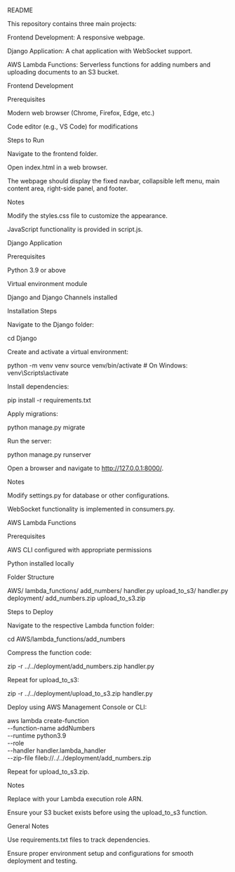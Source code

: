 README

This repository contains three main projects:

Frontend Development: A responsive webpage.

Django Application: A chat application with WebSocket support.

AWS Lambda Functions: Serverless functions for adding numbers and uploading documents to an S3 bucket.

Frontend Development

Prerequisites

Modern web browser (Chrome, Firefox, Edge, etc.)

Code editor (e.g., VS Code) for modifications

Steps to Run

Navigate to the frontend folder.

Open index.html in a web browser.

The webpage should display the fixed navbar, collapsible left menu, main content area, right-side panel, and footer.

Notes

Modify the styles.css file to customize the appearance.

JavaScript functionality is provided in script.js.

Django Application

Prerequisites

Python 3.9 or above

Virtual environment module

Django and Django Channels installed

Installation Steps

Navigate to the Django folder:

cd Django

Create and activate a virtual environment:

python -m venv venv
source venv/bin/activate  # On Windows: venv\Scripts\activate

Install dependencies:

pip install -r requirements.txt

Apply migrations:

python manage.py migrate

Run the server:

python manage.py runserver

Open a browser and navigate to http://127.0.0.1:8000/.

Notes

Modify settings.py for database or other configurations.

WebSocket functionality is implemented in consumers.py.

AWS Lambda Functions

Prerequisites

AWS CLI configured with appropriate permissions

Python installed locally

Folder Structure

AWS/
  lambda_functions/
    add_numbers/
      handler.py
    upload_to_s3/
      handler.py
  deployment/
    add_numbers.zip
    upload_to_s3.zip

Steps to Deploy

Navigate to the respective Lambda function folder:

cd AWS/lambda_functions/add_numbers

Compress the function code:

zip -r ../../deployment/add_numbers.zip handler.py

Repeat for upload_to_s3:

zip -r ../../deployment/upload_to_s3.zip handler.py

Deploy using AWS Management Console or CLI:

aws lambda create-function \
  --function-name addNumbers \
  --runtime python3.9 \
  --role <execution-role-arn> \
  --handler handler.lambda_handler \
  --zip-file fileb://../../deployment/add_numbers.zip

Repeat for upload_to_s3.zip.

Notes

Replace <execution-role-arn> with your Lambda execution role ARN.

Ensure your S3 bucket exists before using the upload_to_s3 function.

General Notes

Use requirements.txt files to track dependencies.

Ensure proper environment setup and configurations for smooth deployment and testing.

